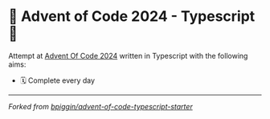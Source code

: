 # 🎄 Advent of Code 2024 - Typescript 🎄

Attempt at [Advent Of Code 2024](https://adventofcode.com/2024) written in Typescript with the following aims:

- 🗓️ Complete every day

---

_Forked from [bpiggin/advent-of-code-typescript-starter](https://github.com/bpiggin/advent-of-code-typescript-starter)_
